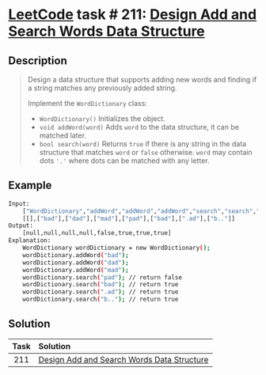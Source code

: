 # [LeetCode][leetcode] task # 211: [Design Add and Search Words Data Structure][task]

Description
-----------

> Design a data structure that supports adding new words and finding
> if a string matches any previously added string.
> 
> Implement the `WordDictionary` class:
> * `WordDictionary()` Initializes the object.
> * `void addWord(word)` Adds `word` to the data structure, it can be matched later.
> * `bool search(word)` Returns `true` if there is any string in the data structure
> that matches `word` or `false` otherwise.
> `word` may contain dots `'.'` where dots can be matched with any letter.

Example
-------

```sh
Input:
    ["WordDictionary","addWord","addWord","addWord","search","search","search","search"]
    [[],["bad"],["dad"],["mad"],["pad"],["bad"],[".ad"],["b.."]]
Output:
    [null,null,null,null,false,true,true,true]
Explanation:
    WordDictionary wordDictionary = new WordDictionary();
    wordDictionary.addWord("bad");
    wordDictionary.addWord("dad");
    wordDictionary.addWord("mad");
    wordDictionary.search("pad"); // return false
    wordDictionary.search("bad"); // return true
    wordDictionary.search(".ad"); // return true
    wordDictionary.search("b.."); // return true
```

Solution
--------

| Task | Solution                                               |
|:----:|:-------------------------------------------------------|
| 211  | [Design Add and Search Words Data Structure][solution] |


[leetcode]: <http://leetcode.com/>
[task]: <https://leetcode.com/problems/design-add-and-search-words-data-structure/>
[solution]: <https://github.com/wellaxis/witalis-jkit/blob/main/module/tasks/src/main/java/com/witalis/jkit/tasks/core/task/leetcode/h3/p211/option/Practice.java>
